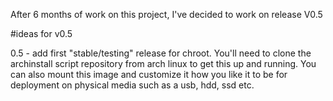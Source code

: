 After 6 months of  work on this project, I've decided to work on release V0.5 

#ideas for v0.5 

0.5 - add first "stable/testing" release for chroot. You'll need to clone the archinstall script repository from arch linux to get this up and running. You can also mount this image and customize it how you like it to be for deployment on physical media such as a usb, hdd, ssd etc. 
